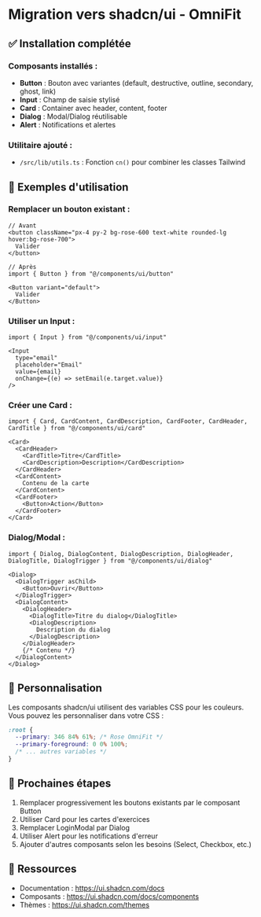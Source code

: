 # Migration vers shadcn/ui - OmniFit

## ✅ Installation complétée

### Composants installés :
- **Button** : Bouton avec variantes (default, destructive, outline, secondary, ghost, link)
- **Input** : Champ de saisie stylisé
- **Card** : Container avec header, content, footer
- **Dialog** : Modal/Dialog réutilisable
- **Alert** : Notifications et alertes

### Utilitaire ajouté :
- `/src/lib/utils.ts` : Fonction `cn()` pour combiner les classes Tailwind

## 🔧 Exemples d'utilisation

### Remplacer un bouton existant :

```tsx
// Avant
<button className="px-4 py-2 bg-rose-600 text-white rounded-lg hover:bg-rose-700">
  Valider
</button>

// Après
import { Button } from "@/components/ui/button"

<Button variant="default">
  Valider
</Button>
```

### Utiliser un Input :

```tsx
import { Input } from "@/components/ui/input"

<Input 
  type="email" 
  placeholder="Email" 
  value={email}
  onChange={(e) => setEmail(e.target.value)}
/>
```

### Créer une Card :

```tsx
import { Card, CardContent, CardDescription, CardFooter, CardHeader, CardTitle } from "@/components/ui/card"

<Card>
  <CardHeader>
    <CardTitle>Titre</CardTitle>
    <CardDescription>Description</CardDescription>
  </CardHeader>
  <CardContent>
    Contenu de la carte
  </CardContent>
  <CardFooter>
    <Button>Action</Button>
  </CardFooter>
</Card>
```

### Dialog/Modal :

```tsx
import { Dialog, DialogContent, DialogDescription, DialogHeader, DialogTitle, DialogTrigger } from "@/components/ui/dialog"

<Dialog>
  <DialogTrigger asChild>
    <Button>Ouvrir</Button>
  </DialogTrigger>
  <DialogContent>
    <DialogHeader>
      <DialogTitle>Titre du dialog</DialogTitle>
      <DialogDescription>
        Description du dialog
      </DialogDescription>
    </DialogHeader>
    {/* Contenu */}
  </DialogContent>
</Dialog>
```

## 🎨 Personnalisation

Les composants shadcn/ui utilisent des variables CSS pour les couleurs. Vous pouvez les personnaliser dans votre CSS :

```css
:root {
  --primary: 346 84% 61%; /* Rose OmniFit */
  --primary-foreground: 0 0% 100%;
  /* ... autres variables */
}
```

## 📝 Prochaines étapes

1. Remplacer progressivement les boutons existants par le composant Button
2. Utiliser Card pour les cartes d'exercices
3. Remplacer LoginModal par Dialog
4. Utiliser Alert pour les notifications d'erreur
5. Ajouter d'autres composants selon les besoins (Select, Checkbox, etc.)

## 🔗 Ressources

- Documentation : https://ui.shadcn.com/docs
- Composants : https://ui.shadcn.com/docs/components
- Thèmes : https://ui.shadcn.com/themes